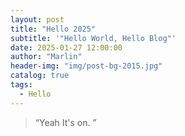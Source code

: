 ```yaml
---
layout: post
title: "Hello 2025"
subtitle: '"Hello World, Hello Blog"'
date: 2025-01-27 12:00:00
author: "Marlin"
header-img: "img/post-bg-2015.jpg"
catalog: true
tags:
  - Hello
---
```


> “Yeah It's on. ”
